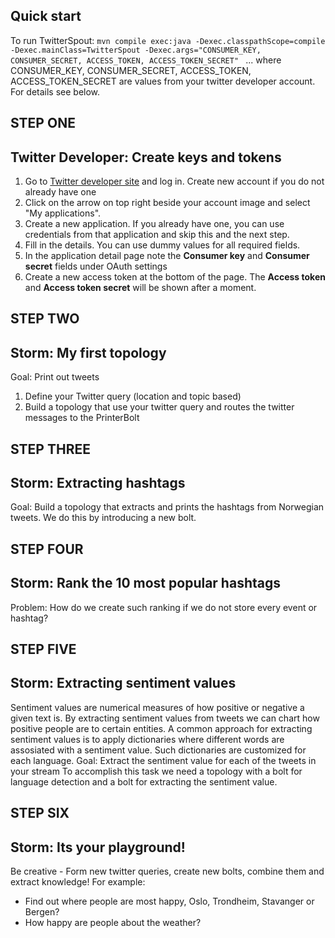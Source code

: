 ## Quick start ##
To run TwitterSpout: 
``mvn compile exec:java -Dexec.classpathScope=compile -Dexec.mainClass=TwitterSpout
-Dexec.args="CONSUMER_KEY, CONSUMER_SECRET, ACCESS_TOKEN, ACCESS_TOKEN_SECRET" ``
... where CONSUMER\_KEY, CONSUMER\_SECRET, ACCESS\_TOKEN, ACCESS\_TOKEN\_SECRET are values from your twitter developer account. For details see below.

## STEP ONE ##
## Twitter Developer: Create keys and tokens ##
1. Go to [Twitter developer site](https://dev.twitter.com) and log in. Create new account if you do not already have one
2. Click on the arrow on top right beside your account image and select "My applications".
3. Create a new application. If you already have one, you can use credentials from that application and skip this and the next step.
4. Fill in the details. You can use dummy values for all required fields.
5. In the application detail page note the **Consumer key** and **Consumer secret** fields under OAuth settings
6. Create a new access token at the bottom of the page. The **Access token** and **Access token secret** will be shown after a moment.

## STEP TWO ##
## Storm: My first topology
Goal: Print out tweets
1. Define your Twitter query (location and topic based)
2. Build a topology that use your twitter query and routes the twitter messages to the PrinterBolt


## STEP THREE ##
## Storm: Extracting hashtags
Goal: Build a topology that extracts and prints the hashtags from Norwegian tweets. We do this by introducing a new bolt.


## STEP FOUR ##
## Storm: Rank the 10 most popular hashtags
Problem: How do we create such ranking if we do not store every event or hashtag?

## STEP FIVE ##
## Storm: Extracting sentiment values
Sentiment values are numerical measures of how positive or negative a given text is. By extracting sentiment values from tweets we can chart how positive people are to certain entities.
A common approach for extracting sentiment values is to apply dictionaries where different words are assosiated  with a sentiment value. Such dictionaries are customized for each language.
Goal: Extract the sentiment value for each of the tweets in your stream
To accomplish this task we need a topology with a bolt for language detection and a bolt for extracting the sentiment value.

## STEP SIX ##
## Storm: Its your playground!
Be creative - Form new twitter queries, create new bolts, combine them and extract knowledge!
For example:
* Find out where people are most happy, Oslo, Trondheim, Stavanger or Bergen?
* How happy are people about the weather?